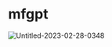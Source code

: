 # mfgpt
![Untitled-2023-02-28-0348](https://user-images.githubusercontent.com/26806928/221655880-f5b99dfe-8064-4823-b00e-c843f4c6bd94.png)
